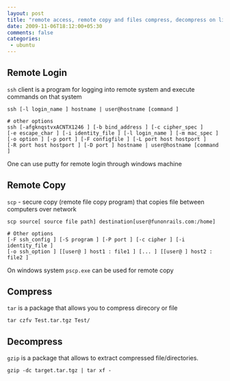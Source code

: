 ```yaml
---
layout: post
title: "remote access, remote copy and files compress, decompress on linux"
date: 2009-11-06T18:12:00+05:30
comments: false
categories:
 - ubuntu
---
```


## Remote Login
`ssh` client is a program for logging into remote system and execute commands on that system

```
ssh [-l login_name ] hostname | user@hostname [command ]

# other options
ssh [-afgknqstvxACNTX1246 ] [-b bind_address ] [-c cipher_spec ] 
[-e escape_char ] [-i identity_file ] [-l login_name ] [-m mac_spec ] 
[-o option ] [-p port ] [-F configfile ] [-L port host hostport ] 
[-R port host hostport ] [-D port ] hostname | user@hostname [command ]
```
One can use putty for remote login through windows machine

## Remote Copy
`scp` - secure copy (remote file copy program) that copies file between computers over network

```
scp source[ source file path] destination[user@funonrails.com:/home]

# Other options
[-F ssh_config ] [-S program ] [-P port ] [-c cipher ] [-i identity_file ] 
[-o ssh_option ] [[user@ ] host1 : file1 ] [... ] [[user@ ] host2 : file2 ]
```

On windows system `pscp.exe` can be used for remote copy

## Compress
`tar` is a package that allows you to compress direcory or file
```
tar czfv Test.tar.tgz Test/
```

## Decompress
`gzip` is a package that allows to extract compressed file/directories.

```
gzip -dc target.tar.tgz | tar xf -
```

